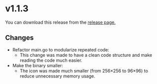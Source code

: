 # v1.1.3

You can download this release from the [release page.](https://github.com/HRA42/Go-TextType/releases/tag/v1.1.3)

## Changes
- Refactor main.go to modularize repeated code:
  - This change was made to have a clean code structure and make reading the code much easier.
- Make the binary smaller:
  - The icon was made much smaller (from 256×256 to 96×96) to reduce unnecessary memory usage.